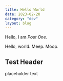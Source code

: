 ```yaml
---
title: Hello World
date: 2023-02-20
category: "dev"
layout: blog
---
```


Hello, I am _Post One._

Hello, world. Meep. Moop.

## Test Header

placeholder text

